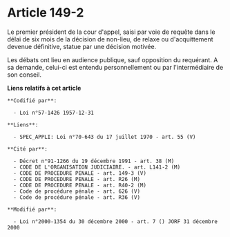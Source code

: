 # Article 149-2

Le premier président de la cour d'appel, saisi par voie de requête dans le délai de six mois de la décision de non-lieu, de
relaxe ou d'acquittement devenue définitive, statue par une décision motivée.

Les débats ont lieu en audience publique, sauf opposition du requérant. A sa demande, celui-ci est entendu personnellement ou
par l'intermédiaire de son conseil.

**Liens relatifs à cet article**

	**Codifié par**:

	  - Loi n°57-1426 1957-12-31

	**Liens**:

	  - SPEC_APPLI: Loi n°70-643 du 17 juillet 1970 - art. 55 (V)

	**Cité par**:

	  - Décret n°91-1266 du 19 décembre 1991 - art. 38 (M)
	  - CODE DE L'ORGANISATION JUDICIAIRE. - art. L141-2 (M)
	  - CODE DE PROCEDURE PENALE - art. 149-3 (V)
	  - CODE DE PROCEDURE PENALE - art. R26 (M)
	  - CODE DE PROCEDURE PENALE - art. R40-2 (M)
	  - Code de procédure pénale - art. 626 (V)
	  - Code de procédure pénale - art. R36 (V)

	**Modifié par**:

	  - Loi n°2000-1354 du 30 décembre 2000 - art. 7 () JORF 31 décembre 2000
